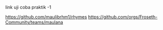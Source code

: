 link uji coba praktik -1

https://github.com/maulibrhm1/rhymes
https://github.com/orgs/Froseth-Community/teams/maulana


